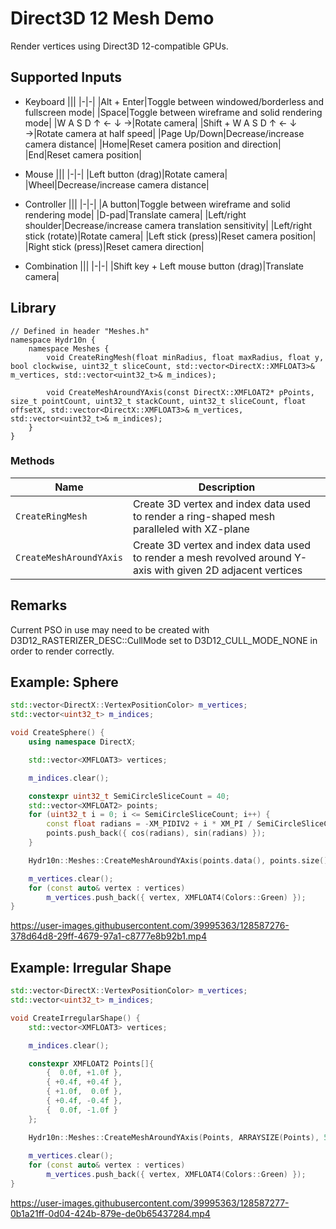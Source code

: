 # Direct3D 12 Mesh Demo

Render vertices using Direct3D 12-compatible GPUs.

## Supported Inputs
- Keyboard
    |||
    |-|-|
    |Alt + Enter|Toggle between windowed/borderless and fullscreen mode|
    |Space|Toggle between wireframe and solid rendering mode|
    |W A S D ↑ ← ↓ →|Rotate camera|
    |Shift + W A S D ↑ ← ↓ →|Rotate camera at half speed|
    |Page Up/Down|Decrease/increase camera distance|
    |Home|Reset camera position and direction|
    |End|Reset camera position|

- Mouse
    |||
    |-|-|
    |Left button (drag)|Rotate camera|
    |Wheel|Decrease/increase camera distance|

- Controller
    |||
    |-|-|
    |A button|Toggle between wireframe and solid rendering mode|
    |D-pad|Translate camera|
    |Left/right shoulder|Decrease/increase camera translation sensitivity|
    |Left/right stick (rotate)|Rotate camera|
    |Left stick (press)|Reset camera position|
    |Right stick (press)|Reset camera direction|

- Combination
    |||
    |-|-|
    |Shift key + Left mouse button (drag)|Translate camera|

## Library

```
// Defined in header "Meshes.h"
namespace Hydr10n {
    namespace Meshes {
        void CreateRingMesh(float minRadius, float maxRadius, float y, bool clockwise, uint32_t sliceCount, std::vector<DirectX::XMFLOAT3>& m_vertices, std::vector<uint32_t>& m_indices);

        void CreateMeshAroundYAxis(const DirectX::XMFLOAT2* pPoints, size_t pointCount, uint32_t stackCount, uint32_t sliceCount, float offsetX, std::vector<DirectX::XMFLOAT3>& m_vertices, std::vector<uint32_t>& m_indices);
    }
}
```

### Methods
|Name|Description|
|-|-|
|```CreateRingMesh```|Create 3D vertex and index data used to render a ring-shaped mesh paralleled with XZ-plane|
|```CreateMeshAroundYAxis```|Create 3D vertex and index data used to render a mesh revolved around Y-axis with given 2D adjacent vertices|

## Remarks
Current PSO in use may need to be created with D3D12_RASTERIZER_DESC::CullMode set to D3D12_CULL_MODE_NONE in order to render correctly.

## Example: Sphere
```CPP
std::vector<DirectX::VertexPositionColor> m_vertices;
std::vector<uint32_t> m_indices;

void CreateSphere() {
    using namespace DirectX;

    std::vector<XMFLOAT3> vertices;

    m_indices.clear();

    constexpr uint32_t SemiCircleSliceCount = 40;
    std::vector<XMFLOAT2> points;
    for (uint32_t i = 0; i <= SemiCircleSliceCount; i++) {
        const float radians = -XM_PIDIV2 + i * XM_PI / SemiCircleSliceCount;
        points.push_back({ cos(radians), sin(radians) });
    }

    Hydr10n::Meshes::CreateMeshAroundYAxis(points.data(), points.size(), 1, SemiCircleSliceCount * 2, 0, vertices, m_indices);

    m_vertices.clear();
    for (const auto& vertex : vertices)
        m_vertices.push_back({ vertex, XMFLOAT4(Colors::Green) });
}
```

https://user-images.githubusercontent.com/39995363/128587276-378d64d8-29ff-4679-97a1-c8777e8b92b1.mp4

## Example: Irregular Shape
```CPP
std::vector<DirectX::VertexPositionColor> m_vertices;
std::vector<uint32_t> m_indices;

void CreateIrregularShape() {
    std::vector<XMFLOAT3> vertices;

    m_indices.clear();

    constexpr XMFLOAT2 Points[]{
        {  0.0f, +1.0f },
        { +0.4f, +0.4f },
        { +1.0f,  0.0f },
        { +0.4f, -0.4f },
        {  0.0f, -1.0f }
    };

    Hydr10n::Meshes::CreateMeshAroundYAxis(Points, ARRAYSIZE(Points), 5, 30, 0, vertices, m_indices);
    
    m_vertices.clear();
    for (const auto& vertex : vertices)
        m_vertices.push_back({ vertex, XMFLOAT4(Colors::Green) });
}
```

https://user-images.githubusercontent.com/39995363/128587277-0b1a21ff-0d04-424b-879e-de0b65437284.mp4
